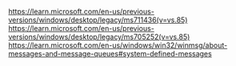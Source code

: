 https://learn.microsoft.com/en-us/previous-versions/windows/desktop/legacy/ms711436(v=vs.85)
https://learn.microsoft.com/en-us/previous-versions/windows/desktop/legacy/ms705252(v=vs.85)
https://learn.microsoft.com/en-us/windows/win32/winmsg/about-messages-and-message-queues#system-defined-messages
